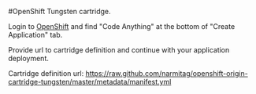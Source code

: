 #OpenShift Tungsten cartridge.

Login to [OpenShift](https://openshift.redhat.com/app/console/application_types) and find "Code Anything" at the bottom of "Create Application" tab.

Provide url to cartridge definition and continue with your application deployment.

Cartridge definition url: https://raw.github.com/narmitag/openshift-origin-cartridge-tungsten/master/metadata/manifest.yml
